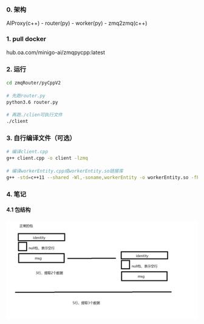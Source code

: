 ### 0. 架构

AIProxy(c++) - router(py) - worker(py) - zmq2zmq(c++)

### 1. pull docker

hub.oa.com/minigo-ai/zmqpycpp:latest

### 2. 运行

```bash
cd zmqRouter/pyCppV2

# 先跑router.py
python3.6 router.py

# 再跑./clien可执行文件
./client
```

### 3. 自行编译文件（可选）

```bash
# 编译client.cpp
g++ client.cpp -o client -lzmq

# 编译workerEntity.cpp成workerEntity.so链接库
g++ -std=c++11 --shared -Wl,-soname,workerEntity -o workerEntity.so -fPIC workerEntity.cpp

```

### 4. 笔记

#### 4.1 包结构

![pack1](../utils/img/pack1.png)